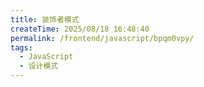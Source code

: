 ```yaml
---
title: 装饰者模式
createTime: 2025/08/18 16:48:40
permalink: /frontend/javascript/bpqm0vpy/
tags:
  - JavaScript
  - 设计模式
---
```

